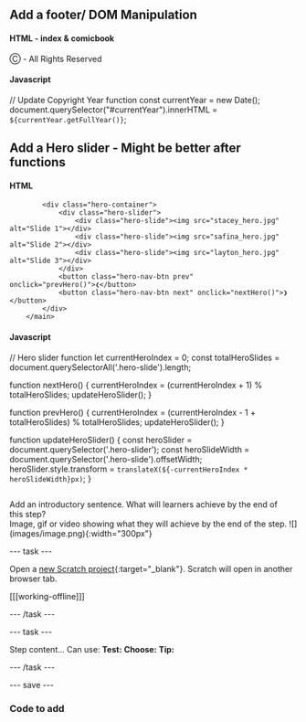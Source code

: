 ## Add a footer/ DOM Manipulation

#### HTML - index & comicbook
<footer>
            <p> Ⓒ <span id="currentYear"></span> - All Rights Reserved</p>
        </footer>
        <script src="script.js"></script>

#### Javascript
// Update Copyright Year function 
const currentYear = new Date();
document.querySelector("#currentYear").innerHTML = `${currentYear.getFullYear()}`;

## Add a Hero slider - Might be better after functions

#### HTML
<main>

            <div class="hero-container">
                <div class="hero-slider">
                    <div class="hero-slide"><img src="stacey_hero.jpg" alt="Slide 1"></div>
                    <div class="hero-slide"><img src="safina_hero.jpg" alt="Slide 2"></div>
                    <div class="hero-slide"><img src="layton_hero.jpg" alt="Slide 3"></div>
                </div>
                <button class="hero-nav-btn prev" onclick="prevHero()">❮</button>
                <button class="hero-nav-btn next" onclick="nextHero()">❯</button>
            </div>
        </main>

#### Javascript
// Hero slider function 
let currentHeroIndex = 0;
const totalHeroSlides = document.querySelectorAll('.hero-slide').length;

function nextHero() {
    currentHeroIndex = (currentHeroIndex + 1) % totalHeroSlides;
    updateHeroSlider();
}

function prevHero() {
    currentHeroIndex = (currentHeroIndex - 1 + totalHeroSlides) % totalHeroSlides;
    updateHeroSlider();
}

function updateHeroSlider() {
    const heroSlider = document.querySelector('.hero-slider');
    const heroSlideWidth = document.querySelector('.hero-slide').offsetWidth;
    heroSlider.style.transform = `translateX(${-currentHeroIndex * heroSlideWidth}px)`;
}


~~~

~~~

<div style="display: flex; flex-wrap: wrap">
<div style="flex-basis: 200px; flex-grow: 1; margin-right: 15px;">
Add an introductory sentence. What will learners achieve by the end of this step?
</div>
<div>
Image, gif or video showing what they will achieve by the end of the step. ![](images/image.png){:width="300px"}
</div>
</div>

--- task ---

Open a [new Scratch project](http://rpf.io/scratch-new){:target="_blank"}. Scratch will open in another browser tab.

[[[working-offline]]]

--- /task ---

--- task ---

Step content... 
Can use:
**Test:**
**Choose:**
**Tip:**

--- /task ---

--- save ---

### Code to add

